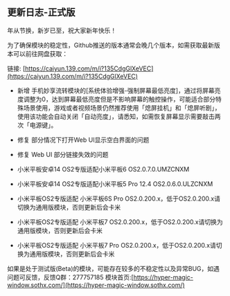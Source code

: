## 更新日志-正式版

年从节换，新岁已至，祝大家新年快乐！

为了确保模块的稳定性，Github推送的版本通常会晚几个版本，如需获取最新版本可以前往网盘获取：

链接: [https://caiyun.139.com/m/i?135CdgGlXeVEC](https://caiyun.139.com/m/i?135CdgGlXeVEC)

- 新增 手机妙享流转模块的[系统体验增强-强制屏幕最低亮度]，通过将屏幕亮度调整为0，达到屏幕最低亮度但是不影响屏幕的触控操作，可能适合部分特殊场景使用，游戏或者视频场景仍然推荐使用「熄屏挂机」和「熄屏听剧」，使用该功能会自动关闭「自动亮度」，请悉知，如需恢复屏幕显示需要敲击两次「电源键」。

- 修复 部分情况下打开Web UI显示空白界面的问题

- 修复 Web UI 部分链接失效的问题

- 小米平板安卓14 OS2专版适配小米平板6 OS2.0.7.0.UMZCNXM

- 小米平板安卓14 OS2专版适配小米平板5 Pro 12.4 OS2.0.6.0.ULZCNXM

- 小米平板OS2专版适配 小米平板6S Pro OS2.0.200.x，低于OS2.0.200.x请切换为通用版模块，否则更新后会卡米

- 小米平板OS2专版适配 小米平板7 OS2.0.200.x，低于OS2.0.200.x请切换为通用版模块，否则更新后会卡米

- 小米平板OS2专版适配 小米平板7 Pro OS2.0.200.x，低于OS2.0.200.x请切换为通用版模块，否则更新后会卡米


如果是处于测试版(Beta)的模块，可能存在较多的不稳定性以及异常BUG，如遇问题可反馈，反馈Q群：277757185
模块首页:[https://hyper-magic-window.sothx.com/](https://hyper-magic-window.sothx.com/)